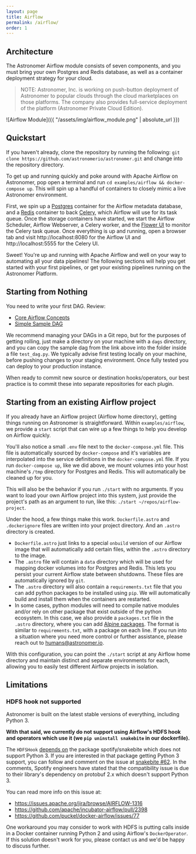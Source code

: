 ```yaml
---
layout: page
title: Airflow
permalink: /airflow/
order: 1
---
```


## Architecture

The Astronomer Airflow module consists of seven components, and you must bring
your own Postgres and Redis database, as well as a container deployment strategy
for your cloud.

> NOTE: Astronomer, Inc. is working on push-button deployment of Astronomer
to popular clouds through the cloud marketplaces on those platforms. The
company also provides full-service deployment of the platform (Astronomer Private Cloud Edition).

![Airflow Module]({{ "/assets/img/airflow_module.png" | absolute_url }})

## Quickstart
If you haven't already, clone the repository by running the following: `git clone https://github.com/astronomerio/astronomer.git` and change into the repository directory.

To get up and running quickly and poke around with Apache Airflow on Astronomer, pop open a terminal and run `cd examples/airflow && docker-compose up`. This will spin up a handful of containers to closely mimic a live Astronomer environment.

First, we spin up a [Postgres](https://www.postgresql.org/) container for the Airflow metadata database, and a [Redis](https://redis.io/) container to back [Celery](http://www.celeryproject.org/), which Airflow will use for its task queue. Once the storage containers have started, we start the Airflow Scheduler, Airflow Webserver, a Celery worker, and the [Flower UI](http://flower.readthedocs.io/en/latest/) to monitor the Celery task queue. Once everything is up and running, open a browser tab and visit http://localhost:8080 for the Airflow UI and http://localhost:5555 for the Celery UI.

Sweet! You're up and running with Apache Airflow and well on your way to automating all your data pipelines! The following sections will help you get started with your first pipelines, or get your existing pipelines running on the Astronomer Platform.

## Starting from Nothing
You need to write your first DAG. Review:

* [Core Airflow Concepts](https://docs.astronomer.io/v2/apache_airflow/tutorial/core-airflow-concepts.html)
* [Simple Sample DAG](https://docs.astronomer.io/v2/apache_airflow/tutorial/sample-dag.html)

We recommend managing your DAGs in a Git repo, but for the purposes of getting rolling, just make a directory on your machine with a `dags` directory, and you can copy the sample dag from the link above into the folder inside a file `test_dag.py`.
We typically advise first testing locally on your machine, before pushing changes to your staging environment. Once fully tested you can deploy to your production instance. 

When ready to commit new source or destination hooks/operators, our best practice is to commit these into separate repositories for each plugin.

## Starting from an existing Airflow project
If you already have an Airflow project (Airflow home directory), getting things running on Astronomer is straightforward. Within `examples/airflow`, we provide a `start` script that can wire up a few things to help you develop on Airflow quickly.

You'll also notice a small `.env` file next to the `docker-compose.yml` file. This file is automatically sourced by `docker-compose` and it's variables are interpolated into the service definitions in the `docker-compose.yml` file. If you run `docker-compose up`, like we did above, we mount volumes into your host machine's `/tmp` directory for Postgres and Redis. This will automatically be cleaned up for you.

This will also be the behavior if you run `./start` with no arguments. If you want to load your own Airflow project into this system, just provide the project's path as an argument to run, like this: `./start ~/repos/airflow-project`.

Under the hood, a few things make this work. `Dockerfile.astro` and `.dockerignore` files are written into your project directory. And an `.astro` directory is created.
- `Dockerfile.astro` just links to a special `onbuild` version of our Airflow image that will automatically add certain files, within the `.astro` directory to the image.
- The `.astro` file will contain a `data` directory which will be used for mapping docker volumes into for Postgres and Redis. This lets you persist your current Airflow state between shutdowns. These files are automatically ignored by `git`.
- The `.astro` directory will also contain a `requirements.txt` file that you can add python packages to be installed using `pip`. We will automatically build and install them when the containers are restarted.
- In some cases, python modules will need to compile native modules and/or rely on other package that exist outside of the python ecosystem. In this case, we also provide a `packages.txt` file in the `.astro` directory, where you can add [Alpine packages](https://pkgs.alpinelinux.org/packages). The format is similar to `requirements.txt`, with a package on each line. If you run into a situation where you need more control or further assistance, please reach out to humans@astronomer.io.

With this configuration, you can point the `./start` script at any Airflow home directory and maintain distinct and separate environments for each, allowing you to easily test different Airflow projects in isolation.

## Limitations

### HDFS hook not supported

Astronomer is built on the latest stable versions of everything, including Python 3.

**With that said, we currently do not support using Airflow's HDFS hook and operators which use it (we `pip uninstall snakebite` in our dockerfile).**

The `HDFSHook` [depends on](https://github.com/apache/incubator-airflow/blob/b75367bb572e8bbfc1bfd539fbb34a76a5ed484d/setup.py#L129) the package spotify/snakebite which does not support Python 3. If you are interested in that package getting Python 3 support, you can follow and comment on the issue at [snakebite #62](https://github.com/spotify/snakebite/issues/62). In the comments, Spotify engineers have stated that the compatibility issue is due to their library's dependency on protobuf 2.x which doesn't support Python 3.

You can read more info on this issue at:

- https://issues.apache.org/jira/browse/AIRFLOW-1316
- https://github.com/apache/incubator-airflow/pull/2398
- https://github.com/puckel/docker-airflow/issues/77

One workaround you may consider to work with HDFS is putting calls inside in a Docker container running Python 2 and using Airflow's `DockerOperator`. If this solution doesn't work for you, please contact us and we'd be happy to discuss further.
